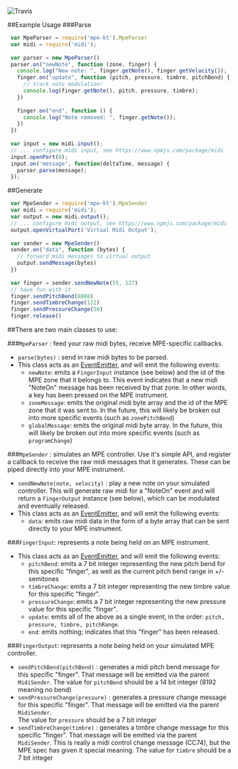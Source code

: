 ![Travis](https://travis-ci.org/dupontgu/mpe-kt.svg?branch=master)

##Example Usage
###Parse
```javascript
 var MpeParser = require('mpe-kt').MpeParser
 var midi = require('midi');
 
 var parser = new MpeParser()
 parser.on("newNote", function (zone, finger) {
   console.log("New note: ", finger.getNote(), finger.getVelocity());
   finger.on("update", function (pitch, pressure, timbre, pitchBend) {
     // track note modulation!
     console.log(finger.getNote(), pitch, pressure, timbre);
   })
 
   finger.on("end", function () {
     console.log("Note removed: ", finger.getNote());
   })
 })
 
 var input = new midi.input();
 // ... configure midi input, see https://www.npmjs.com/package/midi
 input.openPort(0);
 input.on('message', function(deltaTime, message) {
   parser.parse(message);
 });
 ```


##Generate
```javascript
 var MpeSender = require('mpe-kt').MpeSender
 var midi = require('midi');
 var output = new midi.output();
 // ... configure midi output, see https://www.npmjs.com/package/midi
 output.openVirtualPort('Virtual Midi Output');
 
 var sender = new MpeSender()
 sender.on("data", function (bytes) {
   // forward midi messages to virtual output
   output.sendMessage(bytes)
 })
 
 var finger = sender.sendNewNote(55, 127)
 // have fun with it
 finger.sendPitchBend(8888)
 finger.sendTimbreChange(122)
 finger.sendPressureChange(50)
 finger.release()
```

##There are two main classes to use:

###`MpeParser` : feed your raw midi bytes, receive MPE-specific callbacks.  
- `parse(bytes)` : send in raw midi bytes to be parsed.
 - This class acts as an [EventEmitter](https://nodejs.org/api/events.html),
 and will emit the following events:
    - `newNote`: emits a `FingerInput` instance (see below) and the id of the MPE zone that it belongs to.  This event indicates that a new midi "NoteOn" message has been received by that zone.  In other words, a key has been pressed on the MPE instrument.
     - `zoneMessage`: emits the original midi byte array and the id of the MPE zone that it was sent to.
    In the future, this will likely be broken out into more specific events (such as `zonePitchBend`)
    - `globalMessage`: emits the original midi byte array. In the future, this will likely be broken out into more specific events (such as `programChange`)
 
###`MpeSender` : simulates an MPE controller.  Use it's simple API, and register a callback to receive the raw midi messages that it generates.  These can be piped directly into your MPE instrument.
 - `sendNewNote(note, velocity)` : play a new note on your simulated controller.  This will generate raw midi for a "NoteOn" event 
 and will return a `FingerOutput` instance (see below), which can be modulated and eventually released.
  - This class acts as an [EventEmitter](https://nodejs.org/api/events.html),
  and will emit the following events:
     - `data`: emits raw midi data in the form of a byte array that can be sent directly to your MPE instrument.
 
###`FingerInput`: represents a note being held on an MPE instrument.
 - This class acts as an [EventEmitter](https://nodejs.org/api/events.html),
 and will emit the following events:
    - `pitchBend`: emits a 7 bit integer representing the new pitch bend for this specific "finger", as well as the current pitch bend range in +/- semitones  
    - `timbreChange`: emits a 7 bit integer representing the new timbre value for this specific "finger".  
    - `pressureChange`: emits a 7 bit integer representing the new pressure value for this specific "finger".  
    - `update`: emits all of the above as a single event, in the order: `pitch, pressure, timbre, pitchRange`.  
     - `end`: emits nothing; indicates that this "finger" has been released.
 
###`FingerOutput`: represents a note being held on your simulated MPE controller.
 - `sendPitchBend(pitchBend)` : generates a midi pitch bend message for this specific "finger".  That message will be emitted via the parent `MidiSender`.
 The value for `pitchBend` should be a 14 bit integer (8192 meaning no bend)
 - `sendPressureChange(pressure)` : generates a pressure change message for this specific "finger".  That message will be emitted via the parent `MidiSender`.  
 The value for `pressure` should be a 7 bit integer
 - `sendTimbreChange(timbre)` : generates a timbre change message for this specific "finger".  That message will be emitted via the parent `MidiSender`.
 This is really a midi control change message (CC74), but the MPE spec has given it special meaning.
 The value for `timbre` should be a 7 bit integer
 
 